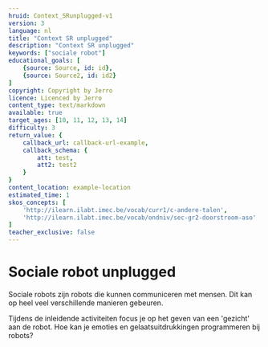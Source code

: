 ```yaml
---
hruid: Context_SRunplugged-v1
version: 3
language: nl
title: "Context SR unplugged"
description: "Context SR unplugged"
keywords: ["sociale robot"]
educational_goals: [
    {source: Source, id: id}, 
    {source: Source2, id: id2}
]
copyright: Copyright by Jerro
licence: Licenced by Jerro
content_type: text/markdown
available: true
target_ages: [10, 11, 12, 13, 14]
difficulty: 3
return_value: {
    callback_url: callback-url-example,
    callback_schema: {
        att: test,
        att2: test2
    }
}
content_location: example-location
estimated_time: 1
skos_concepts: [
    'http://ilearn.ilabt.imec.be/vocab/curr1/c-andere-talen', 
    'http://ilearn.ilabt.imec.be/vocab/ondniv/sec-gr2-doorstroom-aso'
]
teacher_exclusive: false
---
```


# Sociale robot unplugged

Sociale robots zijn robots die kunnen communiceren met mensen. Dit kan op heel veel verschillende manieren gebeuren.

Tijdens de inleidende activiteiten focus je op het geven van een 'gezicht' aan de robot. Hoe kan je emoties en gelaatsuitdrukkingen programmeren bij robots?